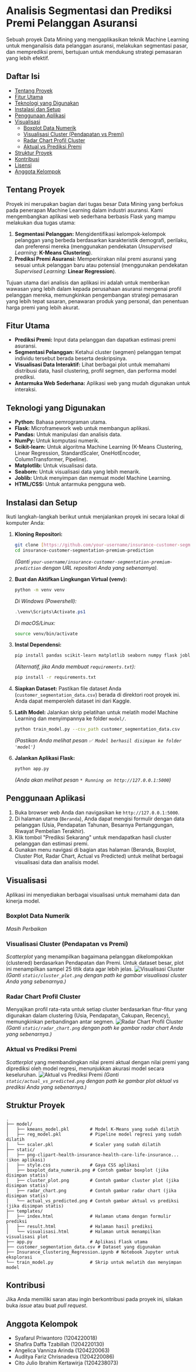 # Analisis Segmentasi dan Prediksi Premi Pelanggan Asuransi

Sebuah proyek Data Mining yang mengaplikasikan teknik Machine Learning untuk menganalisis data pelanggan asuransi, melakukan segmentasi pasar, dan memprediksi premi, bertujuan untuk mendukung strategi pemasaran yang lebih efektif.

## Daftar Isi
- [Tentang Proyek](#tentang-proyek)
- [Fitur Utama](#fitur-utama)
- [Teknologi yang Digunakan](#teknologi-yang-digunakan)
- [Instalasi dan Setup](#instalasi-dan-setup)
- [Penggunaan Aplikasi](#penggunaan-aplikasi)
- [Visualisasi](#visualisasi)
  - [Boxplot Data Numerik](#boxplot-data-numerik)
  - [Visualisasi Cluster (Pendapatan vs Premi)](#visualisasi-cluster-pendapatan-vs-premi)
  - [Radar Chart Profil Cluster](#radar-chart-profil-cluster)
  - [Aktual vs Prediksi Premi](#aktual-vs-prediksi-premi)
- [Struktur Proyek](#struktur-proyek)
- [Kontribusi](#kontribusi)
- [Lisensi](#lisensi)
- [Anggota Kelompok](#anggota-kelompok)

## Tentang Proyek
Proyek ini merupakan bagian dari tugas besar Data Mining yang berfokus pada penerapan Machine Learning dalam industri asuransi. Kami mengembangkan aplikasi web sederhana berbasis Flask yang mampu melakukan dua tugas utama:
1.  **Segmentasi Pelanggan:** Mengidentifikasi kelompok-kelompok pelanggan yang berbeda berdasarkan karakteristik demografi, perilaku, dan preferensi mereka (menggunakan pendekatan *Unsupervised Learning*: **K-Means Clustering**).
2.  **Prediksi Premi Asuransi:** Memperkirakan nilai premi asuransi yang sesuai untuk pelanggan baru atau potensial (menggunakan pendekatan *Supervised Learning*: **Linear Regression**).

Tujuan utama dari analisis dan aplikasi ini adalah untuk memberikan wawasan yang lebih dalam kepada perusahaan asuransi mengenai profil pelanggan mereka, memungkinkan pengembangan strategi pemasaran yang lebih tepat sasaran, penawaran produk yang personal, dan penentuan harga premi yang lebih akurat.

## Fitur Utama
* **Prediksi Premi:** Input data pelanggan dan dapatkan estimasi premi asuransi.
* **Segmentasi Pelanggan:** Ketahui cluster (segmen) pelanggan tempat individu tersebut berada beserta deskripsinya.
* **Visualisasi Data Interaktif:** Lihat berbagai plot untuk memahami distribusi data, hasil clustering, profil segmen, dan performa model prediksi.
* **Antarmuka Web Sederhana:** Aplikasi web yang mudah digunakan untuk interaksi.

## Teknologi yang Digunakan
* **Python:** Bahasa pemrograman utama.
* **Flask:** Microframework web untuk membangun aplikasi.
* **Pandas:** Untuk manipulasi dan analisis data.
* **NumPy:** Untuk komputasi numerik.
* **Scikit-learn:** Untuk algoritma Machine Learning (K-Means Clustering, Linear Regression, StandardScaler, OneHotEncoder, ColumnTransformer, Pipeline).
* **Matplotlib:** Untuk visualisasi data.
* **Seaborn:** Untuk visualisasi data yang lebih menarik.
* **Joblib:** Untuk menyimpan dan memuat model Machine Learning.
* **HTML/CSS:** Untuk antarmuka pengguna web.

## Instalasi dan Setup

Ikuti langkah-langkah berikut untuk menjalankan proyek ini secara lokal di komputer Anda:

1.  **Kloning Repositori:**
    ```bash
    git clone [https://github.com/your-username/insurance-customer-segmentation-premium-prediction.git](https://github.com/your-username/insurance-customer-segmentation-premium-prediction.git)
    cd insurance-customer-segmentation-premium-prediction
    ```
    *(Ganti `your-username/insurance-customer-segmentation-premium-prediction` dengan URL repositori Anda yang sebenarnya).*

2.  **Buat dan Aktifkan Lingkungan Virtual (venv):**
    ```bash
    python -m venv venv
    ```
    *Di Windows (Powershell):*
    ```powershell
    .\venv\Scripts\Activate.ps1
    ```
    *Di macOS/Linux:*
    ```bash
    source venv/bin/activate
    ```

3.  **Instal Dependensi:**
    ```bash
    pip install pandas scikit-learn matplotlib seaborn numpy flask joblib
    ```
    *(Alternatif, jika Anda membuat `requirements.txt`):*
    ```bash
    pip install -r requirements.txt
    ```

4.  **Siapkan Dataset:**
    Pastikan file dataset Anda (`customer_segmentation_data.csv`) berada di direktori root proyek ini. Anda dapat memperoleh dataset ini dari Kaggle.

5.  **Latih Model:**
    Jalankan skrip pelatihan untuk melatih model Machine Learning dan menyimpannya ke folder `model/`.
    ```bash
    python train_model.py --csv_path customer_segmentation_data.csv
    ```
    *(Pastikan Anda melihat pesan `✅ Model berhasil disimpan ke folder 'model'`)*

6.  **Jalankan Aplikasi Flask:**
    ```bash
    python app.py
    ```
    *(Anda akan melihat pesan `* Running on http://127.0.0.1:5000`)*

## Penggunaan Aplikasi

1.  Buka browser web Anda dan navigasikan ke `http://127.0.0.1:5000`.
2.  Di halaman utama (`Beranda`), Anda dapat mengisi formulir dengan data pelanggan (Usia, Pendapatan Tahunan, Besarnya Pertanggungan, Riwayat Pembelian Terakhir).
3.  Klik tombol "Prediksi Sekarang" untuk mendapatkan hasil cluster pelanggan dan estimasi premi.
4.  Gunakan menu navigasi di bagian atas halaman (Beranda, Boxplot, Cluster Plot, Radar Chart, Actual vs Predicted) untuk melihat berbagai visualisasi data dan analisis model.

## Visualisasi

Aplikasi ini menyediakan berbagai visualisasi untuk memahami data dan kinerja model.

### Boxplot Data Numerik
*Masih Perbaikan*

### Visualisasi Cluster (Pendapatan vs Premi)
*Scatterplot* yang menampilkan bagaimana pelanggan dikelompokkan (clustered) berdasarkan Pendapatan dan Premi. Untuk dataset besar, plot ini menampilkan sampel 25 titik data agar lebih jelas.
![Visualisasi Cluster](static/cluster_plot.png)
*(Ganti `static/cluster_plot.png` dengan path ke gambar visualisasi cluster Anda yang sebenarnya.)*

### Radar Chart Profil Cluster
Menyajikan profil rata-rata untuk setiap cluster berdasarkan fitur-fitur yang digunakan dalam clustering (Usia, Pendapatan, Cakupan, Recency), memungkinkan perbandingan antar segmen.
![Radar Chart Profil Cluster](static/radar_chart.png)
*(Ganti `static/radar_chart.png` dengan path ke gambar radar chart Anda yang sebenarnya.)*

### Aktual vs Prediksi Premi
*Scatterplot* yang membandingkan nilai premi aktual dengan nilai premi yang diprediksi oleh model regresi, menunjukkan akurasi model secara keseluruhan.
![Aktual vs Prediksi Premi](static/actual_vs_predicted.png)
*(Ganti `static/actual_vs_predicted.png` dengan path ke gambar plot aktual vs prediksi Anda yang sebenarnya.)*

## Struktur Proyek
```
.
├── model/
│   ├── kmeans_model.pkl        # Model K-Means yang sudah dilatih
│   ├── reg_model.pkl           # Pipeline model regresi yang sudah dilatih
│   └── scaler.pkl              # Scaler yang sudah dilatih
├── static/
│   ├── png-clipart-health-insurance-health-care-life-insurance... (ikon aplikasi)
│   ├── style.css               # Gaya CSS aplikasi
│   ├── boxplot_data_numerik.png # Contoh gambar boxplot (jika disimpan statis)
│   ├── cluster_plot.png        # Contoh gambar cluster plot (jika disimpan statis)
│   ├── radar_chart.png         # Contoh gambar radar chart (jika disimpan statis)
│   └── actual_vs_predicted.png # Contoh gambar aktual vs prediksi (jika disimpan statis)
├── templates/
│   ├── index.html              # Halaman utama dengan formulir prediksi
│   ├── result.html             # Halaman hasil prediksi
│   └── visualisasi.html        # Halaman untuk menampilkan visualisasi plot
├── app.py                      # Aplikasi Flask utama
├── customer_segmentation_data.csv # Dataset yang digunakan
├── Insurance_Clustering_Regression.ipynb # Notebook Jupyter untuk eksplorasi
└── train_model.py              # Skrip untuk melatih dan menyimpan model
```

## Kontribusi
Jika Anda memiliki saran atau ingin berkontribusi pada proyek ini, silakan buka *issue* atau buat *pull request*.


## Anggota Kelompok
* Syafarul Priwantoro (1204220018)
* Shafira Daffa Tzabillah (1204220130)
* Angelica Vanniza Arinda (1204220063)
* Auditya Fariz Chrisnadeva (1204220086)
* Cito Julio Ibrahim Kertawirja (1204238073)


